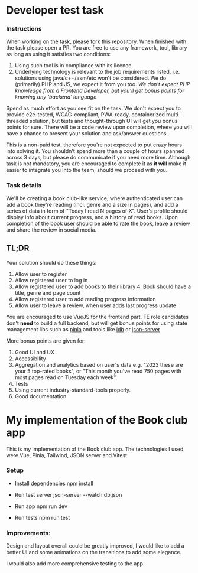 # Developer test task

### Instructions

When working on the task, please fork this repository. When finished with the task please open a PR. 
You are free to use any framework, tool, library as long as using it satisfies two conditions:
1. Using such tool is in compliance with its licence
2. Underlying technology is relevant to the job requirements listed, i.e. solutions using java/c++/asm/etc won't be considered. We do (primarily) PHP and JS, we expect it from you too. _We don't expect PHP knowledge from a Frontend Developer, but you'll get bonus points for knowing any 'backend' language_

Spend as much effort as you see fit on the task. We don't expect you to provide e2e-tested, WCAG-compliant, PWA-ready, containerized multi-threaded  solution, but tests and thought-through UI will get you bonus points for sure.
There will be a code review upon completion, where you will have a chance to present your solution and ask/answer questions.

This is a non-paid test, therefore you're not expected to put crazy hours into solving it. You shouldn't spend more than a couple of hours spanned across 3 days, but please do communicate if you need more time.
Although task is not mandatory, you are encouraged to complete it as **it will** make it easier to integrate you into the team, should we proceed with you.

### Task details
We'll be creating a book club-like service, where authenticated user can add a book they're reading (incl. genre and a size in pages), and add a series of data in form of "Today I read N pages of X". 
User's profile should display info about current progress, and a history of read books. 
Upon completion of the book user should be able to rate the book, leave a review and share the review in social media. 

## TL;DR

Your solution should do these things:
1. Allow user to register
2. Allow registered user to log in
3. Allow registered user to add books to their library
   4. Book should have a title, genre and page count
5. Allow registered user to add reading progress information
6. Allow user to leave a review, when user adds last progress update

You are encouraged to use VueJS for the frontend part. FE role candidates don't **need** to build a full backend, but will get bonus points for using state management libs such as [pinia](https://pinia.vuejs.org/) and tools like [idb](https://www.npmjs.com/package/idb) or [json-server](https://www.npmjs.com/package/json-server)

More bonus points are given for:
1. Good UI and UX
2. Accessibility
3. Aggregation and analytics based on user's data e.g. "2023 these are your 5 top-rated books", or "This month you've read 750 pages with most pages read on Tuesday each week". 
4. Tests
5. Using current industry-standard-tools properly.
6. Good documentation


# My implementation of the Book club app
This is my implementation of the Book club app. The technologies I used were Vue, Pinia, Tailwind, JSON server and Vitest

### Setup
- Install dependencies
npm install 

- Run test server
json-server --watch db.json

- Run app
npm run dev

- Run tests
npm run test

### Improvements:
Design and layout overall could be greatly improved, I would like to add a better UI and some animations on the transitions to add some elegance.

I would also add more comprehensive testing to the app